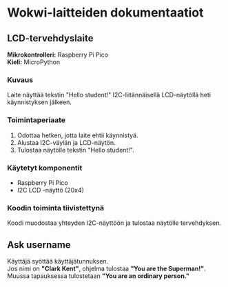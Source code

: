 # Wokwi-laitteiden dokumentaatiot

## LCD-tervehdyslaite

**Mikrokontrolleri:** Raspberry Pi Pico  
**Kieli:** MicroPython  

### Kuvaus
Laite näyttää tekstin "Hello student!" I2C-liitännäisellä LCD-näytöllä heti käynnistyksen jälkeen.

### Toimintaperiaate
1. Odottaa hetken, jotta laite ehtii käynnistyä.  
2. Alustaa I2C-väylän ja LCD-näytön.  
3. Tulostaa näytölle tekstin "Hello student!".

### Käytetyt komponentit
- Raspberry Pi Pico  
- I2C LCD -näyttö (20x4)

### Koodin toiminta tiivistettynä
Koodi muodostaa yhteyden I2C-näyttöön ja tulostaa näytölle tervehdyksen.

## Ask username
Käyttäjä syöttää käyttäjätunnuksen.  
Jos nimi on **"Clark Kent"**, ohjelma tulostaa **"You are the Superman!"**.  
Muussa tapauksessa tulostetaan **"You are an ordinary person."**

